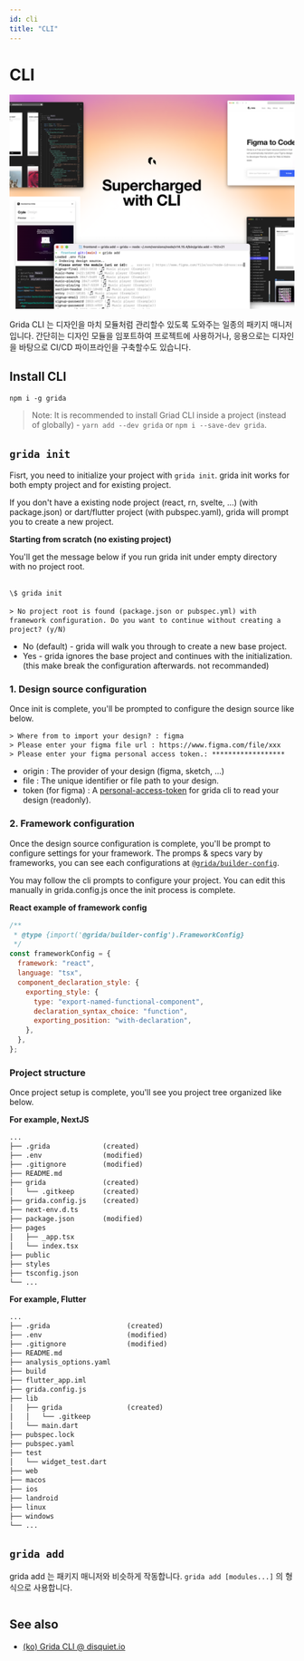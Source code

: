 ```yaml
---
id: cli
title: "CLI"
---
```


# CLI

![introducing grida cli - a cli for your figma design](./assets/supercharged-with-cli.png)

Grida CLI 는 디자인을 마치 모듈처럼 관리할수 있도록 도와주는 일종의 패키지 매니저 입니다. 간단히는 디자인 모듈을 임포트하여 프로젝트에 사용하거나, 응용으로는 디자인을 바탕으로 CI/CD 파이프라인을 구축할수도 있습니다.

## Install CLI

```
npm i -g grida
```

> Note: It is recommended to install Griad CLI inside a project (instead of globally) - `yarn add --dev grida` or `npm i --save-dev grida`.

## `grida init`

Fisrt, you need to initialize your project with `grida init`.
grida init works for both empty project and for existing project.

If you don't have a existing node project (react, rn, svelte, ...) (with package.json) or dart/flutter project (with pubspec.yaml), grida will prompt you to create a new project.

**Starting from scratch (no existing project)**

You'll get the message below if you run grida init under empty directory with no project root.

```

\$ grida init

> No project root is found (package.json or pubspec.yml) with framework configuration. Do you want to continue without creating a project? (y/N)

```

- No (default) - grida will walk you through to create a new base project.
- Yes - grida ignores the base project and continues with the initialization. (this make break the configuration afterwards. not recommanded)

### 1. Design source configuration

Once init is complete, you'll be prompted to configure the design source like below.

```
> Where from to import your design? : figma
> Please enter your figma file url : https://www.figma.com/file/xxx
> Please enter your figma personal access token.: ******************
```

- origin : The provider of your design (figma, sketch, ...)
- file : The unique identifier or file path to your design.
- token (for figma) : A [personal-access-token](../with-figma/guides/how-to-get-personal-access-token) for grida cli to read your design (readonly).

### 2. Framework configuration

Once the design source configuration is complete, you'll be prompt to configure settings for your framework.
The promps & specs vary by frameworks, you can see each configurations at [`@grida/builder-config`](https://github.com/gridaco/code/tree/main/packages/builder-config).

You may follow the cli prompts to configure your project. You can edit this manually in grida.config.js once the init process is complete.

**React example of framework config**

```js
/**
 * @type {import('@grida/builder-config').FrameworkConfig}
 */
const frameworkConfig = {
  framework: "react",
  language: "tsx",
  component_declaration_style: {
    exporting_style: {
      type: "export-named-functional-component",
      declaration_syntax_choice: "function",
      exporting_position: "with-declaration",
    },
  },
};
```

### Project structure

Once project setup is complete, you'll see you project tree organized like below.

**For example, NextJS**

```
...
├── .grida             (created)
├── .env               (modified)
├── .gitignore         (modified)
├── README.md
├── grida              (created)
│   └── .gitkeep       (created)
├── grida.config.js    (created)
├── next-env.d.ts
├── package.json       (modified)
├── pages
│   ├── _app.tsx
│   └── index.tsx
├── public
├── styles
├── tsconfig.json
└── ...
```

**For example, Flutter**

```
...
├── .grida                   (created)
├── .env                     (modified)
├── .gitignore               (modified)
├── README.md
├── analysis_options.yaml
├── build
├── flutter_app.iml
├── grida.config.js
├── lib
│   ├── grida                (created)
│   │   └── .gitkeep
│   └── main.dart
├── pubspec.lock
├── pubspec.yaml
├── test
│   └── widget_test.dart
├── web
├── macos
├── ios
├── landroid
├── linux
├── windows
└── ...
```

## `grida add`

grida add 는 패키지 매니저와 비슷하게 작동합니다. `grida add [modules...]` 의 형식으로 사용합니다.

```

```

## See also

- [(ko) Grida CLI @ disquiet.io](https://disquiet.io/product/figma-cli-by-grida)

```

```
